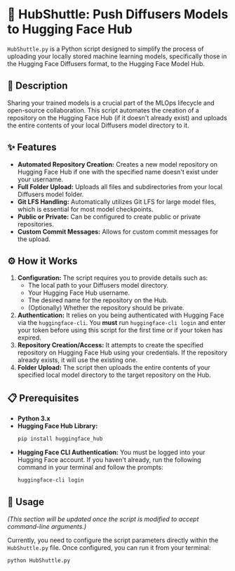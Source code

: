# 🚀 HubShuttle: Push Diffusers Models to Hugging Face Hub

`HubShuttle.py` is a Python script designed to simplify the process of uploading your locally stored machine learning models, specifically those in the Hugging Face Diffusers format, to the Hugging Face Model Hub.

## 📜 Description

Sharing your trained models is a crucial part of the MLOps lifecycle and open-source collaboration. This script automates the creation of a repository on the Hugging Face Hub (if it doesn't already exist) and uploads the entire contents of your local Diffusers model directory to it.

## ✨ Features

*   **Automated Repository Creation:** Creates a new model repository on Hugging Face Hub if one with the specified name doesn't exist under your username.
*   **Full Folder Upload:** Uploads all files and subdirectories from your local Diffusers model folder.
*   **Git LFS Handling:** Automatically utilizes Git LFS for large model files, which is essential for most model checkpoints.
*   **Public or Private:** Can be configured to create public or private repositories.
*   **Custom Commit Messages:** Allows for custom commit messages for the upload.

## ⚙️ How it Works

1.  **Configuration:** The script requires you to provide details such as:
    *   The local path to your Diffusers model directory.
    *   Your Hugging Face Hub username.
    *   The desired name for the repository on the Hub.
    *   (Optionally) Whether the repository should be private.
2.  **Authentication:** It relies on you being authenticated with Hugging Face via the `huggingface-cli`. You **must** run `huggingface-cli login` and enter your token before using this script for the first time or if your token has expired.
3.  **Repository Creation/Access:** It attempts to create the specified repository on Hugging Face Hub using your credentials. If the repository already exists, it will use the existing one.
4.  **Folder Upload:** The script then uploads the entire contents of your specified local model directory to the target repository on the Hub.

## 📋 Prerequisites

*   **Python 3.x**
*   **Hugging Face Hub Library:**
    ```bash
    pip install huggingface_hub
    ```
*   **Hugging Face CLI Authentication:** You must be logged into your Hugging Face account. If you haven't already, run the following command in your terminal and follow the prompts:
    ```bash
    huggingface-cli login
    ```

## 🚀 Usage

*(This section will be updated once the script is modified to accept command-line arguments.)*

Currently, you need to configure the script parameters directly within the `HubShuttle.py` file. Once configured, you can run it from your terminal:

```bash
python HubShuttle.py
